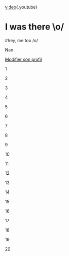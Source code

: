 <!-- TITLE: Home -->
<!-- SUBTITLE: A quick summary of Home -->


[video](https://www.youtube.com/watch?v=qmjOd9Dlr34){.youtube}

# I was there \o/
#hey, me too /o/

Nan

[Modifier son profil](https://beta-wiki.neutrinet.be/admin)

1

2

3

4

5

6

7

8

9

10

11

12

13

14

15

16

17

18

19

20